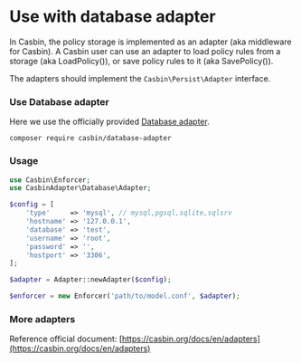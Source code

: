 # Use with database adapter

In Casbin, the policy storage is implemented as an adapter (aka middleware for Casbin). A Casbin user can use an adapter to load policy rules from a storage (aka LoadPolicy()), or save policy rules to it (aka SavePolicy()).

The adapters should implement the `Casbin\Persist\Adapter` interface.

### Use Database adapter

Here we use the officially provided [Database adapter](https://github.com/php-casbin/database-adapter).

```
composer require casbin/database-adapter
```

### Usage

```php
use Casbin\Enforcer;
use CasbinAdapter\Database\Adapter;

$config = [
    'type'     => 'mysql', // mysql,pgsql,sqlite,sqlsrv
    'hostname' => '127.0.0.1',
    'database' => 'test',
    'username' => 'root',
    'password' => '',
    'hostport' => '3306',
];

$adapter = Adapter::newAdapter($config);

$enforcer = new Enforcer('path/to/model.conf', $adapter);
```

### More adapters

Reference official document: [https://casbin.org/docs/en/adapters](https://casbin.org/docs/en/adapters)
